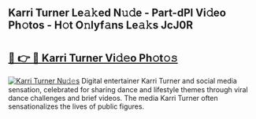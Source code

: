 ## Karri Turner Le𝚊𝚔ed N𝚞𝚍e - Part-dPl Vi𝚍eo Ph𝚘tos - H𝚘t O𝚗lyf𝚊ns Le𝚊𝚔s JcJ0R

# <h2><a href="http://hf5ou6m.feru.top/?c=Karri+Turner">🔗 👉 🔴 Karri Turner Vi𝚍𝚎o Ph𝚘t𝚘𝚜</a></h2>

[![Karri Turner Nu𝚍𝚎s](https://i.imgur.com/0TWrTi3.gif)](http://hf5ou6m.feru.top/?c=Karri+Turner)
Digital entertainer Karri Turner and social media sensation, celebrated for sharing dance and lifestyle themes through viral dance challenges and brief videos. The media Karri Turner often sensationalizes the lives of public figures. 
